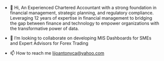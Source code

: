 - 👋 Hi, An Experienced Chartered Accountant with a strong foundation in financial management, strategic planning, and regulatory compliance. Leveraging 12 years of expertise in financial management to bridging the gap between finance and technology to empower organizations with the transformative power of data.
  
- 💞️ I’m looking to collaborate on developing MIS Dashboards for SMEs and Expert Advisors for Forex Trading
- 📫 How to reach me lijoantonyca@yahoo.com


<!---
lijoantonyca/lijoantonyca is a ✨ special ✨ repository because its `README.md` (this file) appears on your GitHub profile.
You can click the Preview link to take a look at your changes.
--->
